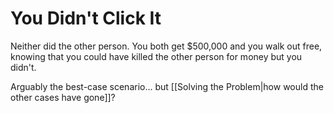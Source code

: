 # You Didn't Click It
Neither did the other person. You both get $500,000 and you walk out free, knowing that you could have killed the other person for money but you didn't.

Arguably the best-case scenario... but [[Solving the Problem|how would the other cases have gone]]?